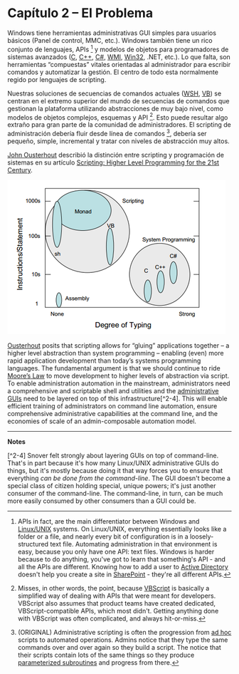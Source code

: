 # Capítulo 2 – El Problema

Windows tiene herramientas administrativas GUI simples para usuarios básicos (Panel de control, MMC, etc.). Windows también tiene un rico conjunto de lenguajes, APIs [^2-1] y modelos de objetos para programadores de sistemas avanzados ([C](http://bit.ly/1SmIDVh), [C++](http://bit.ly/1HmcYe5), [C#](http://bit.ly/1EngdQ6), [WMI](http://bit.ly/1ekpnrY), [Win32](http://bit.ly/1IORfB2), .NET, etc.). Lo que falta, son herramientas “compuestas” vitales orientadas al administrador para escribir comandos y automatizar la gestión. El centro de todo esta normalmente regido por lenguajes de scripting.

Nuestras soluciones de secuencias de comandos actuales ([WSH](http://bit.ly/1ekpvra), [VB](http://bit.ly/1Q0VwjT)) se centran en el extremo superior del mundo de secuencias de comandos que gestionan la plataforma utilizando abstracciones de muy bajo nivel, como modelos de objetos complejos, esquemas y API [^2-2]. Esto puede resultar algo extraño para gran parte de la comunidad de administradores. El scripting  de administración debería fluir desde línea de comandos [^2-3], debería ser pequeño, simple, incremental y tratar con niveles de abstracción muy altos.

[John Ousterhout](http://web.stanford.edu/~ouster/cgi-bin/home.php) describió la distinción entre scripting y programación de sistemas en su artículo [Scripting: Higher Level Programming for the 21st Century](http://web.stanford.edu/~ouster/cgi-bin/papers/scripting.pdf).

![Degree of Typing](images/degree-of-typing.png)

[Ousterhout](http://web.stanford.edu/~ouster/cgi-bin/home.php) posits that scripting allows for “gluing” applications together – a higher level abstraction than system programming – enabling (even) more rapid application development than today’s systems programming languages. The fundamental argument is that we should continue to ride [Moore’s Law](http://www.mooreslaw.org) to move development to higher levels of abstraction via script. To enable administration automation in the mainstream, administrators need a comprehensive and scriptable shell and utilities and the [administrative GUIs](https://notgartner.wordpress.com/2008/02/23/how-to-host-the-powershell-runtime/) need to be layered on top of this infrastructure[^2-4]. This will enable efficient training of administrators on command line automation, ensure comprehensive administrative capabilities at the command line, and the economies of scale of an admin-composable automation model.

___

**Notes**

[^2-1]: APIs in fact, are the main differentiator between Windows and [Linux/UNIX](http://www.cyberciti.biz/faq/what-is-the-difference-between-linux-and-unix/) systems. On Linux/UNIX, everything essentially looks like a folder or a file, and nearly every bit of configuration is in a loosely-structured text file. Automating administration in that environment is easy, because you only have one API: text files. Windows is harder because to do anything, you've got to learn that something's API - and all the APIs are different. Knowing how to add a user to [Active Directory](https://technet.microsoft.com/en-us/library/hh852274%28v=wps.630%29.aspx) doesn't help you create a site in [SharePoint](https://technet.microsoft.com/en-us/library/ff678226.aspx) - they're all different APIs.

[^2-2]: Misses, in other words, the point, because [VBScript](https://msdn.microsoft.com/en-us/library/d1wf56tt%28v=vs.84%29.aspx) is basically a simplified way of dealing with APIs that were meant for developers. VBScript also assumes that product teams have created dedicated, VBScript-compatible APIs, which most didn't. Getting anything done with VBScript was often complicated, and always hit-or-miss.

[^2-3]: (ORIGINAL) Administrative scripting is often the progression from [ad hoc](https://en.wikipedia.org/wiki/Ad_hoc) scripts to automated operations. Admins notice that they type the same commands over and over again so they build a script. The notice that their scripts contain lots of the same things so they produce [parameterized subroutines](https://technet.microsoft.com/en-us/magazine/jj554301.aspx) and progress from there.
 
[^2-4] Snover felt strongly about layering GUIs on top of command-line. That's in part because it's how many Linux/UNIX administrative GUIs do things, but it's mostly because doing it that way forces you to ensure that everything _can be done from the command-line_. The GUI doesn't become a special class of citizen holding special, unique powers; it's just another consumer of the command-line. The command-line, in turn, can be much more easily consumed by other consumers than a GUI could be.
